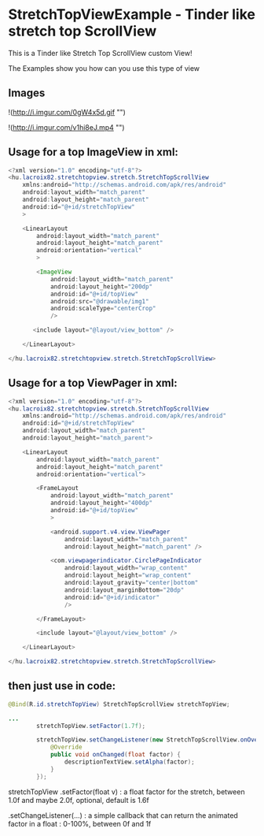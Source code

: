 # StretchTopViewExample - Tinder like stretch top ScrollView

This is a Tinder like Stretch Top ScrollView custom View!

The Examples show you how can you use this type of view

## Images

!(http://i.imgur.com/0gW4x5d.gif "")

!(http://i.imgur.com/v1hi8eJ.mp4 "")

## Usage for a top ImageView in xml:

```java
<?xml version="1.0" encoding="utf-8"?>
<hu.lacroix82.stretchtopview.stretch.StretchTopScrollView
    xmlns:android="http://schemas.android.com/apk/res/android"
    android:layout_width="match_parent"
    android:layout_height="match_parent"
    android:id="@+id/stretchTopView"
    >

    <LinearLayout
        android:layout_width="match_parent"
        android:layout_height="match_parent"
        android:orientation="vertical"
        >

        <ImageView
            android:layout_width="match_parent"
            android:layout_height="200dp"
            android:id="@+id/topView"
            android:src="@drawable/img1"
            android:scaleType="centerCrop"
            />

       <include layout="@layout/view_bottom" />

    </LinearLayout>

</hu.lacroix82.stretchtopview.stretch.StretchTopScrollView>
```

## Usage for a top ViewPager in xml:

```java
<?xml version="1.0" encoding="utf-8"?>
<hu.lacroix82.stretchtopview.stretch.StretchTopScrollView
    xmlns:android="http://schemas.android.com/apk/res/android"
    android:id="@+id/stretchTopView"
    android:layout_width="match_parent"
    android:layout_height="match_parent">

    <LinearLayout
        android:layout_width="match_parent"
        android:layout_height="match_parent"
        android:orientation="vertical">

        <FrameLayout
            android:layout_width="match_parent"
            android:layout_height="400dp"
            android:id="@+id/topView"
            >

            <android.support.v4.view.ViewPager
                android:layout_width="match_parent"
                android:layout_height="match_parent" />

            <com.viewpagerindicator.CirclePageIndicator
                android:layout_width="wrap_content"
                android:layout_height="wrap_content"
                android:layout_gravity="center|bottom"
                android:layout_marginBottom="20dp"
                android:id="@+id/indicator"
                />

        </FrameLayout>

        <include layout="@layout/view_bottom" />

    </LinearLayout>

</hu.lacroix82.stretchtopview.stretch.StretchTopScrollView>
```

## then just use in code:

```java
@Bind(R.id.stretchTopView) StretchTopScrollView stretchTopView;

...
        stretchTopView.setFactor(1.7f);

        stretchTopView.setChangeListener(new StretchTopScrollView.onOverScrollChanged() {
            @Override
            public void onChanged(float factor) {
                descriptionTextView.setAlpha(factor);
            }
        });

```

stretchTopView
 .setFactor(float v) : a float factor for the stretch, between 1.0f and maybe 2.0f, optional, default is 1.6f

 .setChangeListener(...) : a simple callback that can return the animated factor in a float : 0-100%, between 0f and 1f

